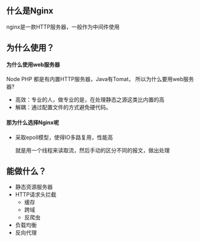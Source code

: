 ## 什么是Nginx

nginx是一款HTTP服务器，一般作为中间件使用



## 为什么使用？

#### 为什么使用web服务器

Node PHP 都是有内置HTTP服务器，Java有Tomat， 所以为什么要用web服务器?

- 高效：专业的人，做专业的是，在处理静态之源这类比内置的高
- 解耦：通过配置文件的方式避免硬代码。



#### 那为什么选择Nginx呢

- 采取epoll模型，使得IO多路复用，性能高

  就是用一个线程来读取流，然后手动的区分不同的报文，做出处理



## 能做什么？

- 静态资源服务器
- HTTP请求头拦截
  - 缓存
  - 跨域
  - 反爬虫
- 负载均衡
- 反向代理